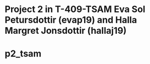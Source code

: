 # Project 2 in T-409-TSAM Eva Sol Petursdottir (evap19) and Halla Margret Jonsdottir (hallaj19)

# p2_tsam
